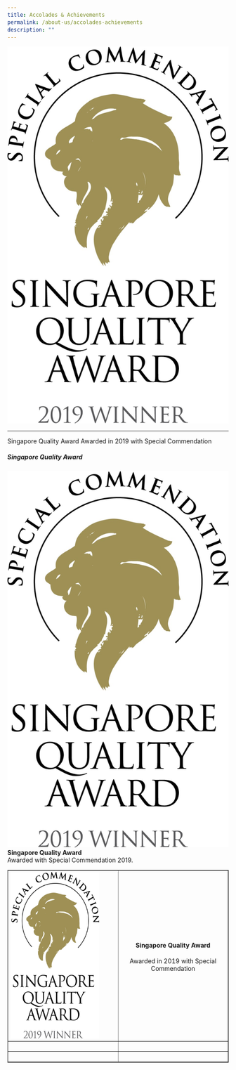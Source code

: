 ```yaml
---
title: Accolades & Achievements
permalink: /about-us/accolades-achievements
description: ""
---
```

![](/images/About%20Us/SQA.jpeg)
<hr size="8" width="100%" color="blue">  
Singapore Quality Award 
Awarded in 2019 with Special Commendation

<p><td style="width: 50%; vertical-align: middle"><h5>Singapore Quality Award</h5></td>
<td style="width: 50%;"><div class="container">
  <div class="row">
    <div class="col">
    <img src="/images/About%20Us/SQA.jpeg" alt="" />
    </div>
    <div class="col">
      <strong>Singapore Quality Award</strong><br />Awarded with Special Commendation 2019.
    </div>
		
<table style="width: 100%; border-collapse: collapse; margin-left: auto; margin-right: auto;" border="1">
<tbody>
<tr>
<td style="width: 50%;"><img src="/images/About%20Us/SQA.jpeg" alt="" width="200" height="380" /></td>
<td style="width: 50%;">
<h4 style="text-align: center;">Singapore Quality Award</h4>
<p style="text-align: center;">Awarded in 2019 with Special Commendation</p>
</td>
</tr>
<tr>
<td style="width: 50%;">&nbsp;</td>
<td style="width: 50%;">&nbsp;</td>
</tr>
<tr>
<td style="width: 50%;">&nbsp;</td>
<td style="width: 50%;">&nbsp;</td>
</tr>
</tbody>
</table>